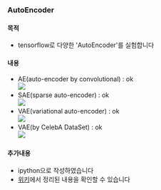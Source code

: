 ### AutoEncoder

#### 목적
- tensorflow로 다양한 'AutoEncoder'를 실험합니다

#### 내용
- AE(auto-encoder by convolutional) : ok  
![](https://github.com/keicoon/AutoEncoder/blob/master/capture/AE_C.png)
- SAE(sparse auto-encoder) : ok  
![](https://github.com/keicoon/AutoEncoder/blob/master/capture/SAE.png)
- VAE(variational auto-encoder) : ok  
![](https://github.com/keicoon/AutoEncoder/blob/master/capture/VAE_transformation.png)
- VAE(by CelebA DataSet) : ok  
![](https://github.com/keicoon/AutoEncoder/blob/master/capture/VAE_CelebA_transformation.png)
#### 추가내용
- ipython으로 작성하였습니다
- [위키](https://github.com/keicoon/AutoEncoder/wiki)에서 정리된 내용을 확인할 수 있습니다
